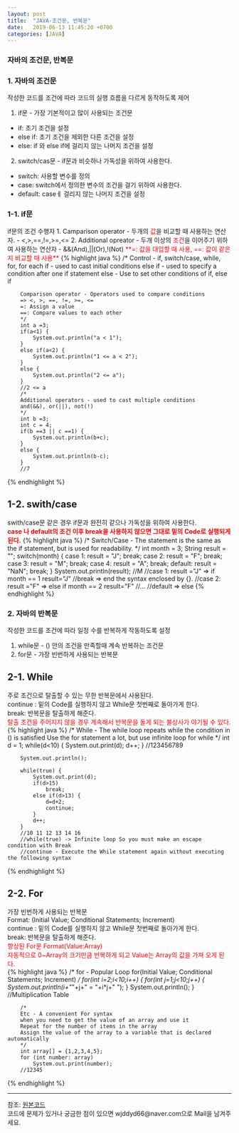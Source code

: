 ```yaml
---
layout: post
title:  "JAVA-조건문, 반복문"
date:   2019-06-13 11:45:20 +0700
categories: [JAVA]
---
```


### 자바의 조건문, 반복문
### 1. 자바의 조건문
작성한 코드를 조건에 따라 코드의 실행 흐름을 다르게 동작하도록 제어  
1. if문 - 가장 기본적이고 많이 사용되는 조건문
 - if: 초기 조건을 설정
 - else if: 초기 조건을 제외한 다른 조건을 설정
 - else: if 와 else if에 걸리지 않는 나머지 조건을 설정
2. switch/cas문 - if문과 비슷하나 가독성을 위하여 사용한다.
 - switch: 사용할 변수를 정의
 - case: switch에서 정의한 변수의 조건을 걸기 위하여 사용한다.
 - default: caseㅔ 걸리지 않는 나머지 조건을 설정

<h3> 1-1. if문 </h3>
if문의 조건 수행자
1. Camparison operator - 두개의 <span style ="color: red">값</span>을 비교할 때 사용하는 연산자.
 - <,>,==,!=,>=,<=
2. Additional opreator - 두개 이상의 <span style ="color: red">조건</span>을 이어주기 위하여 사용하는 연산자
 - &&(And),||(Or),!(Not)  
<span style ="color: red">**=: 값을 대입할 때 사용, ==: 값이 같은지 비교할 때 사용**</span>
{% highlight java %}
		/* 
		Control - if, switch/case, while, for, for each
		if - used to cast initial conditions
		else if - used to specify a condition after one if statement
		else - Use to set other conditions of if, else if
		
		Comparison operator - Operators used to compare conditions
		=> <, >, ==, !=, >=, <=
		=: Assign a value
		==: Compare values to each other
		*/		
		int a =3;
		if(a<1) {
			System.out.println("a < 1");
		}
		else if(a<2) {
			System.out.println("1 <= a < 2");
		}
		else {
			System.out.println("2 <= a");
		}
		//2 <= a
		/*
		Additional operators - used to cast multiple conditions
		and(&&), or(||), not(!)
		*/
		int b =3;
		int c = 4;
		if(b ==3 || c ==1) {
			System.out.println(b+c);
		}
		else {
			System.out.println(b-c);
		}
		//7
{% endhighlight %}
## 1-2. swith/case 
swith/case문 같은 경우 if문과 완전히 같으나 가독성을 위하여 사용한다.  
<span style ="color: red">**case 나 default의 조건 이후 break을 사용하지 않으면 그대로 밑의 Code로 실행되게 된다.**</span>
{% highlight java %}
		/*
		Switch/Case - The statement is the same as the if statement, 
		but is used for readability.
		*/
		int month = 3;
		String result = "";
		switch(month) {
		case 1: result = "J";
				break;
		case 2: result = "F";
				break;
		case 3: result = "M";
				break;
		case 4: result = "A";
				break;
		default: result = "NaN";
				break;
		}
		System.out.println(result);
		//M
		//case 1: result ="J" => if month == 1 result="J"
		//break => end the syntax enclosed by {}.
		//case 2: result ="F" => else if month == 2 result="F"
		//...
		//default => else
{% endhighlight %}
### 2. 자바의 반복문
작성한 코드를 조건에 따라 일정 수를 반복하게 작동하도록 설정  
1. while문 - () 안의 조건을 만족할때 계속 반복하는 조건문  
2. for문 - 가장 빈번하게 사용되는 반복문  

## 2-1. While
주로 조건으로 탈출할 수 있는 무한 반복문에서 사용된다.  
continue : 밑의 Code를 실행하지 않고 While문 첫번째로 돌아가게 한다.  
break: 반복문을 탈출하게 해준다.  
<span style ="color: red">탈출 조건을 주어지지 않을 경우 계속해서 반복문을 돌게 되는 불상사가 야기될 수 있다.</span>  
{% highlight java %}
		/*
		While - The while loop repeats while the condition in () is satisfied
		Use the for statement a lot, but use infinite loop for while
		 */
		int d = 1;
		while(d<10) {
			System.out.print(d);
			d++;
		}
		//123456789
		
		System.out.println();
		
		while(true) {
			System.out.print(d);
			if(d>15)
				break;
			else if(d>13) {
				d=d+2;
				continue;
			}
			d++;
		}
		//10 11 12 13 14 16
		//while(true) -> Infinite loop So you must make an escape condition with Break
		//continue - Execute the While statement again without executing the following syntax
{% endhighlight %}
<br>

## 2-2. For
가장 빈번하게 사용되는 반복문  
Format: (Initial Value; Conditional Statements; Increment)  
continue : 밑의 Code를 실행하지 않고 While문 첫번째로 돌아가게 한다.  
break: 반복문을 탈출하게 해준다.  
<span style ="color: red">향상된 For문 Format(Value:Array)</span>  
<span style ="color: red">자동적으로 0~Array의 크기만큼 반복하게 되고 Value는 Array의  값을 가져 오게 된다.</span>  
{% highlight java %}
		/*
		for - Popular Loop for(Initial Value; Conditional Statements; Increment)
		*/
		for(int i=2;i<10;i++) {
			for(int j=1;j<10;j++) {
				System.out.println(i+"*"+j+" = "+i*j+" ");
			}
			System.out.println();
		}
		//Multiplication Table
		
		/*
		Etc - A convenient For syntax 
		when you need to get the value of an array and use it
		Repeat for the number of items in the array
		Assign the value of the array to a variable that is declared automatically
		*/
		int array[] = {1,2,3,4,5};
		for (int number: array)
			System.out.print(number);
		//12345
{% endhighlight %}
<br>
<hr>
참조: <a href="https://github.com/wjddyd66/JAVA/blob/master/Basic/Control.java">원본코드</a><br>
코드에 문제가 있거나 궁금한 점이 있으면 wjddyd66@naver.com으로  Mail을 남겨주세요.

